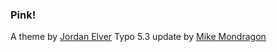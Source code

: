 ### Pink!

A theme by [Jordan Elver][1]
Typo 5.3 update by [Mike Mondragon][2]

[1]: http://www.7metres.co.uk "7 metres"
[2]: http://placti.cx/pages/pink "Plasticx Blog"
